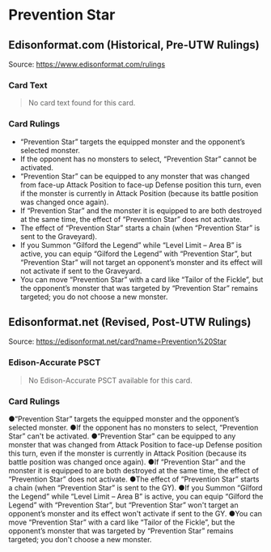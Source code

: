 # Prevention Star

## Edisonformat.com (Historical, Pre-UTW Rulings)

Source: https://www.edisonformat.com/rulings

### Card Text

> No card text found for this card.

### Card Rulings

*   “Prevention Star” targets the equipped monster and the opponent’s selected monster.
*   If the opponent has no monsters to select, “Prevention Star” cannot be activated.
*   “Prevention Star” can be equipped to any monster that was changed from face-up Attack Position to face-up Defense position this turn, even if the monster is currently in Attack Position (because its battle position was changed once again).
*   If “Prevention Star” and the monster it is equipped to are both destroyed at the same time, the effect of “Prevention Star” does not activate.
*   The effect of “Prevention Star” starts a chain (when “Prevention Star” is sent to the Graveyard).
*   If you Summon “Gilford the Legend” while “Level Limit – Area B” is active, you can equip “Gilford the Legend” with “Prevention Star”, but “Prevention Star” will not target an opponent’s monster and its effect will not activate if sent to the Graveyard.
*   You can move “Prevention Star” with a card like “Tailor of the Fickle”, but the opponent’s monster that was targeted by “Prevention Star” remains targeted; you do not choose a new monster.

## Edisonformat.net (Revised, Post-UTW Rulings)

Source: https://edisonformat.net/card?name=Prevention%20Star

### Edison-Accurate PSCT

> No Edison-Accurate PSCT available for this card.

### Card Rulings

●“Prevention Star” targets the equipped monster and the opponent’s selected monster.
●If the opponent has no monsters to select, “Prevention Star” can't be activated.
●“Prevention Star” can be equipped to any monster that was changed from Attack Position to face-up Defense position this turn, even if the monster is currently in Attack Position (because its battle position was changed once again).
●If “Prevention Star” and the monster it is equipped to are both destroyed at the same time, the effect of “Prevention Star” does not activate.
●The effect of “Prevention Star” starts a chain (when “Prevention Star” is sent to the GY).
●If you Summon “Gilford the Legend” while “Level Limit – Area B” is active, you can equip “Gilford the Legend” with “Prevention Star”, but “Prevention Star” won't target an opponent’s monster and its effect won't activate if sent to the GY.
●You can move “Prevention Star” with a card like “Tailor of the Fickle”, but the opponent’s monster that was targeted by “Prevention Star” remains targeted; you don't choose a new monster.
            